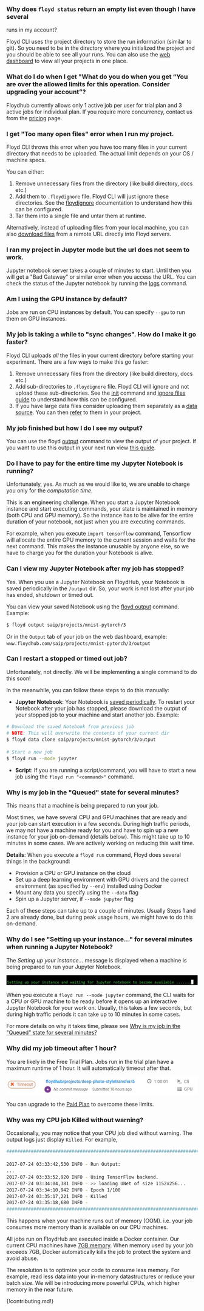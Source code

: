 ### Why does `floyd status` return an empty list even though I have several
runs in my account?

Floyd CLI uses the project directory to store the run information (similar to git). So you need
to be in the directory where you initialized the project and you should be able to see all your
runs. You can also use the [web dashboard](https://www.floydhub.com/projects) to view all your
projects in one place.


### What do I do when I get "What do you do when you get “You are over the allowed limits for this operation. Consider upgrading your account”?

Floydhub currently allows only 1 active job per user for trial plan and 3 active jobs for individual plan. If you require more concurrency, contact
us from the [pricing](https://www.floydhub.com/pricing) page.


### I get "Too many open files" error when I run my project.

Floyd CLI throws this error when you have too many files in your current directory that needs to be uploaded.
The actual limit depends on your OS / machine specs.

You can either:

1. Remove unnecessary files from the directory (like build directory, docs etc.)
2. Add them to `.floydignore` file. Floyd CLI will just ignore these directories.
See the [floydignore](../guides/floyd_ignore) documentation to understand how this can be configured.
3. Tar them into a single file and untar them at runtime.

Alternatively, instead of uploading files from your local machine, you can also
[download files](../guides/download_dataset) from a remote URL
directly into Floyd servers.


### I ran my project in Jupyter mode but the url does not seem to work.

Jupyter notebook server takes a couple of minutes to start. Until then you will get a "Bad Gateway"
or similar error when you access the URL. You can check the status of the Jupyter notebook
by running the [logs](../commands/logs) command.


### Am I using the GPU instance by default?

Jobs are run on CPU instances by default. You can specify `--gpu` to run them on GPU instances.


### My job is taking a while to "sync changes". How do I make it go faster?

Floyd CLI uploads *all* the files in your current directory before starting your experiment.
There are a few ways to make this go faster:

1. Remove unnecessary files from the directory (like build directory, docs etc.)
2. Add sub-directories to `.floydignore` file. Floyd CLI will ignore and not upload these sub-directories.
See the [init](../commands/init#description) command and [ignore files guide](../guides/floyd_ignore) to understand how this can be configured.
3. If you have large data files consider uploading them separately as a [data source](../commands/data).
You can then [refer](../guides/mounting_data) to them in your project.


### My job finished but how I do I see my output?

You can use the floyd [output](../commands/output) command to view the output of your
project. If you want to use this output in your next run view [this guide](../guides/managing_output).


### Do I have to pay for the entire time my Jupyter Notebook is running?

Unfortunately, yes. As much as we would like to, we are unable to charge you only for the *computation time*.

This is an engineering challenge. When you start a Jupyter Notebook instance and start executing commands,
your state is maintained in memory (both CPU and GPU memory). So the instance has to be alive for the
entire duration of your notebook, not just when you are executing commands.

For example, when you execute `import tensorflow`
command, Tensorflow will allocate the entire GPU memory to the current session and waits for the next command. This makes the instance unusable by anyone else, so we have to charge you for the duration your Notebook is alive.


### Can I view my Jupyter Notebook after my job has stopped?

Yes. When you use a Jupyter Notebook on FloydHub, your Notebook is saved periodically in the `/output` dir. So, your work is not lost after your job has ended, shutdown or timed out.

You can view your saved Notebook using the [floyd output](../commands/output/) command. Example:

```bash
$ floyd output saip/projects/mnist-pytorch/3
```

Or in the `Output` tab of your job on the web dashboard, example: `www.floydhub.com/saip/projects/mnist-pytorch/3/output`


### Can I restart a stopped or timed out job?

Unfortunately, not directly. We will be implementing a single command to do this soon!

In the meanwhile, you can follow these steps to do this manually:

- **Jupyter Notebook**: Your Notebook is [saved periodically](#can-i-view-my-jupyter-notebook-after-my-job-has-stopped). To restart your Notebook after your job has stopped, please download the output of your stopped job to your machine and start another job. Example:

```bash
# Download the saved Notebook from previous job
# NOTE: This will overwrite the contents of your current dir
$ floyd data clone saip/projects/mnist-pytorch/3/output

# Start a new job
$ floyd run --mode jupyter
```

- **Script**: If you are running a script/command, you will have to start a new job using the `floyd run "<command>"` command.

### Why is my job in the "Queued" state for several minutes?

This means that a machine is being prepared to run your job. 

Most times, we have several CPU and GPU machines that are ready and your job can start execution in a few seconds. During high traffic periods, we may not have a machine ready for you and have to spin up a new instance for your job on-demand (details below). This might take up to 10 minutes in some cases. We are actively working on reducing this wait time.

**Details**: When you execute a `floyd run` command, Floyd does several things in the background:

- Provision a CPU or GPU instance on the cloud
- Set up a deep learning environment with GPU drivers and the correct environment (as specified by `--env`) installed using Docker
- Mount any data you specify using the `--data` flag
- Spin up a Jupyter server, if `--mode jupyter` flag

Each of these steps can take up to a couple of minutes. Usually Steps 1 and 2 are already done, but during peak usage hours, we might have to do this on-demand.


### Why do I see "Setting up your instance..." for several minutes when running a Jupyter Notebook?

The *Setting up your instance...* message is displayed when a machine is being prepared to run your Jupyter Notebook.

![1HourTimeout](../img/SettingUpInstance.jpg)

When you execute a `floyd run --mode jupyter` command, the CLI waits for a CPU or GPU machine to be ready before it opens up an interactive Jupyter Notebook for your work on. Usually, this takes a few seconds, but during high traffic periods it can take up to 10 minutes in some cases.

For more details on why it takes time, please see [Why is my job in the "Queued" state for several minutes?](#why-is-my-job-in-the-queued-state-for-several-minutes)

### Why did my job timeout after 1 hour?

You are likely in the Free Trial Plan. Jobs run in the trial plan have a maximum runtime of 1 hour. It will automatically timeout after that. 

![1HourTimeout](../img/1HrTimeout.jpg)

You can upgrade to the [Paid Plan](https://www.floydhub.com/pricing) to overcome these limits.


### Why was my CPU job Killed without warning?

Occasionally, you may notice that your CPU job died without warning. The output logs just display `Killed`. For example,

```bash
################################################################################

2017-07-24 03:33:42,530 INFO - Run Output:
...
2017-07-24 03:33:52,920 INFO - Using TensorFlow backend.
2017-07-24 03:34:04,381 INFO - >> loading UNet of size 1152x256...
2017-07-24 03:34:10,942 INFO - Epoch 1/100
2017-07-24 03:35:17,221 INFO - Killed
2017-07-24 03:35:18,680 INFO - 
################################################################################
```

This happens when your machine runs out of memory (OOM). i.e. your job consumes more memory than is available on our CPU machines.

All jobs run on FloydHub are executed inside a Docker container. Our current CPU machines have [7GB memory](https://www.floydhub.com/pricing). When memory used by your job exceeds 7GB, Docker automatically kills the job to protect the system and avoid abuse.

The resolution is to optimize your code to consume less memory. For example, read less data into your in-memory datastructures or reduce your batch size. We will be introducing more powerful CPUs, which higher memory in the near future.



{!contributing.md!}
